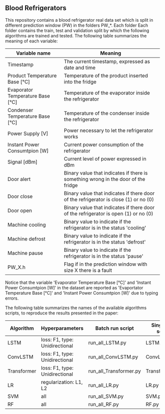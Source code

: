## Blood Refrigerators
This repository contains a blood refrigerator real data set which is split in different prediction window (PW) in the folders PW_*. Each folder Each folder contains the train, test and validation split by which the following algorithms are trained and tested.
The following table summarizes the meaning of each variable:

| Variable name | Meaning |
|---|---|
| Timestamp | The current timestamp, expressed as date and time |
| Product Temperature Base [°C] | Temperature of the product inserted into the fridge |
| Evaporator Temperature Base [°C] | Temperature of the evaporator inside the refrigerator  |
| Condenser Temperature Base [°C] | Temperature of the condenser inside the refrigerator |
| Power Supply [V] | Power necessary to let the refrigerator works  |
| Instant Power Consumtpion [W] | Current power consumption of the refrigerator  |
| Signal [dBm] | Current level of power expressed in dBm |
| Door alert | Binary value that indicates if there is something wrong in the door of the fridge |
| Door close | Binary value that indicates if there door of the refrigerator is close (1) or no (0) |
| Door open | Binary value that indicates if there door of the refrigerator is open (1) or no (0) |
| Machine cooling | Binary value to indicate if the refrigerator is in the status 'cooling' |
| Machine defrost | Binary value to indicate if the refrigerator is in the status 'defrost' |
| Machine pause | Binary value to indicate if the refrigerator is in the status 'pause'|
| PW_X.h | Flag if in the prediction window with size X there is a fault|

Notice that the variable 'Evaporator Temperature Base [°C]' and 'Instant Power Consumtpion [W]' in the dataset are reported as 'Evaportator Temperature Base [°C]' and 'Instant Power Consumtpion [W]' due to typing errors.


The following table summarizes the names of the available algorithms scripts, to reproduce the results presented in the paper:

| Algorithm | Hyperparameters | Batch run script | Single run script |
|---|---|---|---|
| LSTM | loss: F1, type: Unidirectional | run_all_LSTM.py | LSTM.py |
| ConvLSTM | loss: F1, type: Unidirectional | run_all_ConvLSTM.py | ConvLSTM.py |
| Transformer | loss: F1, type: Unidirectional | run_all_Transformer.py | Transformer.py |
| LR | regularization: L1, L2 | run_all_LR.py | LR.py |
| SVM | all | run_all_SVM.py | SVM.py |
| RF | all | run_all_RF.py | RF.py |

